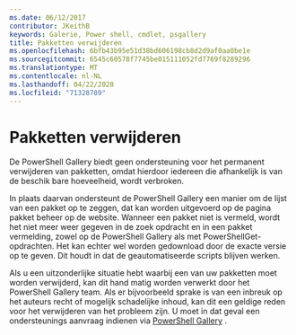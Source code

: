 ```yaml
---
ms.date: 06/12/2017
contributor: JKeithB
keywords: Galerie, Power shell, cmdlet, psgallery
title: Pakketten verwijderen
ms.openlocfilehash: 6bfb43b95e51d38bd606198cb8d2d9af0aa0be1e
ms.sourcegitcommit: 6545c60578f7745be015111052fd7769f8289296
ms.translationtype: MT
ms.contentlocale: nl-NL
ms.lasthandoff: 04/22/2020
ms.locfileid: "71328789"
---
```

# <a name="deleting-packages"></a>Pakketten verwijderen

De PowerShell Gallery biedt geen ondersteuning voor het permanent verwijderen van pakketten, omdat hierdoor iedereen die afhankelijk is van de beschik bare hoeveelheid, wordt verbroken.

In plaats daarvan ondersteunt de PowerShell Gallery een manier om de lijst van een pakket op te zeggen, dat kan worden uitgevoerd op de pagina pakket beheer op de website.
Wanneer een pakket niet is vermeld, wordt het niet meer weer gegeven in de zoek opdracht en in een pakket vermelding, zowel op de PowerShell Gallery als met PowerShellGet-opdrachten.
Het kan echter wel worden gedownload door de exacte versie op te geven. Dit houdt in dat de geautomatiseerde scripts blijven werken.

Als u een uitzonderlijke situatie hebt waarbij een van uw pakketten moet worden verwijderd, kan dit hand matig worden verwerkt door het PowerShell Gallery team.
Als er bijvoorbeeld sprake is van een inbreuk op het auteurs recht of mogelijk schadelijke inhoud, kan dit een geldige reden voor het verwijderen van het probleem zijn.
U moet in dat geval een ondersteunings aanvraag indienen via [PowerShell Gallery](https://www.PowerShellGallery.com) .
